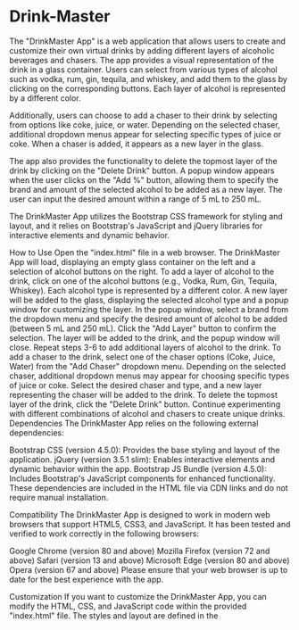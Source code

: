 # Drink-Master

The "DrinkMaster App" is a web application that allows users to create and customize their own virtual drinks by adding different layers of alcoholic beverages and chasers. The app provides a visual representation of the drink in a glass container. Users can select from various types of alcohol such as vodka, rum, gin, tequila, and whiskey, and add them to the glass by clicking on the corresponding buttons. Each layer of alcohol is represented by a different color.

Additionally, users can choose to add a chaser to their drink by selecting from options like coke, juice, or water. Depending on the selected chaser, additional dropdown menus appear for selecting specific types of juice or coke. When a chaser is added, it appears as a new layer in the glass.

The app also provides the functionality to delete the topmost layer of the drink by clicking on the "Delete Drink" button. A popup window appears when the user clicks on the "Add %" button, allowing them to specify the brand and amount of the selected alcohol to be added as a new layer. The user can input the desired amount within a range of 5 mL to 250 mL.

The DrinkMaster App utilizes the Bootstrap CSS framework for styling and layout, and it relies on Bootstrap's JavaScript and jQuery libraries for interactive elements and dynamic behavior.

How to Use
Open the "index.html" file in a web browser.
The DrinkMaster App will load, displaying an empty glass container on the left and a selection of alcohol buttons on the right.
To add a layer of alcohol to the drink, click on one of the alcohol buttons (e.g., Vodka, Rum, Gin, Tequila, Whiskey). Each alcohol type is represented by a different color.
A new layer will be added to the glass, displaying the selected alcohol type and a popup window for customizing the layer.
In the popup window, select a brand from the dropdown menu and specify the desired amount of alcohol to be added (between 5 mL and 250 mL).
Click the "Add Layer" button to confirm the selection. The layer will be added to the drink, and the popup window will close.
Repeat steps 3-6 to add additional layers of alcohol to the drink.
To add a chaser to the drink, select one of the chaser options (Coke, Juice, Water) from the "Add Chaser" dropdown menu.
Depending on the selected chaser, additional dropdown menus may appear for choosing specific types of juice or coke.
Select the desired chaser and type, and a new layer representing the chaser will be added to the drink.
To delete the topmost layer of the drink, click the "Delete Drink" button.
Continue experimenting with different combinations of alcohol and chasers to create unique drinks.
Dependencies
The DrinkMaster App relies on the following external dependencies:

Bootstrap CSS (version 4.5.0): Provides the base styling and layout of the application.
jQuery (version 3.5.1 slim): Enables interactive elements and dynamic behavior within the app.
Bootstrap JS Bundle (version 4.5.0): Includes Bootstrap's JavaScript components for enhanced functionality.
These dependencies are included in the HTML file via CDN links and do not require manual installation.

Compatibility
The DrinkMaster App is designed to work in modern web browsers that support HTML5, CSS3, and JavaScript. It has been tested and verified to work correctly in the following browsers:

Google Chrome (version 80 and above)
Mozilla Firefox (version 72 and above)
Safari (version 13 and above)
Microsoft Edge (version 80 and above)
Opera (version 67 and above)
Please ensure that your web browser is up to date for the best experience with the app.

Customization
If you want to customize the DrinkMaster App, you can modify the HTML, CSS, and JavaScript code within the provided "index.html" file. The styles and layout are defined in the <style> tag in the HTML's <head> section, while the interactive behavior is implemented using JavaScript in the <script> tag before the closing </body> tag.

Feel free to make changes to the code, experiment with different styles, or extend the functionality according to your requirements.

Limitations
The DrinkMaster App is a simple demonstration of creating virtual drinks and does not have any backend or server-side functionality. It is purely a frontend application and does not save or persist any data. Reloading the page will reset the drink and remove all layers.

Happy mixing and enjoy responsibly!
